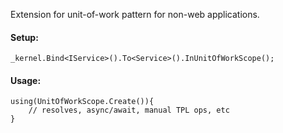 Extension for unit-of-work pattern for non-web applications.

#### Setup:
    _kernel.Bind<IService>().To<Service>().InUnitOfWorkScope();

#### Usage:
    using(UnitOfWorkScope.Create()){
        // resolves, async/await, manual TPL ops, etc    
    }

